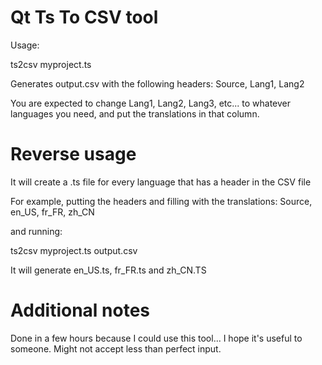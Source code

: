 # Qt Ts To CSV tool

Usage:

ts2csv myproject.ts

Generates output.csv with the following headers:
Source, Lang1, Lang2

You are expected to change Lang1, Lang2, Lang3, etc... to whatever languages you need, and put the translations in 
that column.

# Reverse usage

It will create a .ts file for every language that has a header in the CSV file

For example, putting the headers and filling with the translations:
Source, en_US, fr_FR, zh_CN

and running:

ts2csv myproject.ts output.csv

It will generate en_US.ts, fr_FR.ts and zh_CN.TS

# Additional notes

Done in a few hours because I could use this tool... I hope it's useful to someone.  Might not accept less than perfect input.
